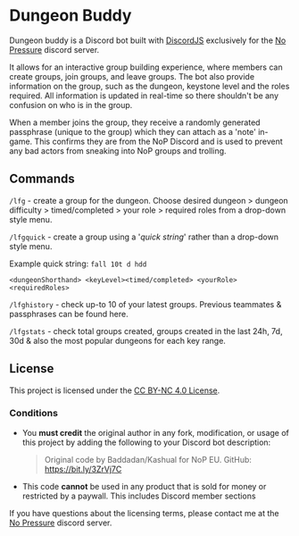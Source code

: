 # Dungeon Buddy

Dungeon buddy is a Discord bot built with [DiscordJS](https://discord.js.org/) exclusively for the
[No Pressure](https://discord.gg/nopressureeu) discord server.

It allows for an interactive group building experience, where members can create groups, join groups, and leave groups.
The bot also provide information on the group, such as the dungeon, keystone level and the roles required. All
information is updated in real-time so there shouldn't be any confusion on who is in the group.

When a member joins the group, they receive a randomly generated passphrase (unique to the group) which they can attach
as a 'note' in-game. This confirms they are from the NoP Discord and is used to prevent any bad actors from sneaking
into NoP groups and trolling.

## Commands

`/lfg` - create a group for the dungeon. Choose desired dungeon > dungeon difficulty > timed/completed > your role >
required roles from a drop-down style menu.

`/lfgquick` - create a group using a '_quick string_' rather than a drop-down style menu.

Example quick string: `fall 10t d hdd`

    <dungeonShorthand> <keyLevel><timed/completed> <yourRole><requiredRoles>

`/lfghistory` - check up-to 10 of your latest groups. Previous teammates & passphrases can be found here.

`/lfgstats` - check total groups created, groups created in the last 24h, 7d, 30d & also the most popular dungeons for
each key range.

## License

This project is licensed under the [CC BY-NC 4.0 License](https://creativecommons.org/licenses/by-nc/4.0/).

### Conditions

-   You **must credit** the original author in any fork, modification, or usage of this project by adding the following
    to your Discord bot description:
    > Original code by Baddadan/Kashual for NoP EU. GitHub: https://bit.ly/3ZrVj7C
-   This code **cannot** be used in any product that is sold for money or restricted by a paywall. This includes Discord
    member sections

If you have questions about the licensing terms, please contact me at the [No Pressure](https://discord.gg/nopressureeu)
discord server.
